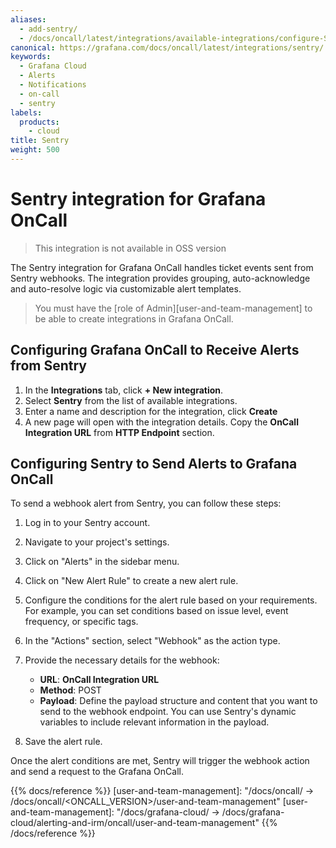 ```yaml
---
aliases:
  - add-sentry/
  - /docs/oncall/latest/integrations/available-integrations/configure-Sentry/
canonical: https://grafana.com/docs/oncall/latest/integrations/sentry/
keywords:
  - Grafana Cloud
  - Alerts
  - Notifications
  - on-call
  - sentry
labels:
  products:
    - cloud
title: Sentry
weight: 500
---
```


# Sentry integration for Grafana OnCall

> This integration is not available in OSS version

The Sentry integration for Grafana OnCall handles ticket events sent from Sentry webhooks.
The integration provides grouping, auto-acknowledge and auto-resolve logic via customizable alert templates.

> You must have the [role of Admin][user-and-team-management] to be able to create integrations in Grafana OnCall.

## Configuring Grafana OnCall to Receive Alerts from Sentry

1. In the **Integrations** tab, click **+ New integration**.
2. Select **Sentry** from the list of available integrations.
3. Enter a name and description for the integration, click **Create**
4. A new page will open with the integration details. Copy the **OnCall Integration URL** from **HTTP Endpoint** section.

## Configuring Sentry to Send Alerts to Grafana OnCall

To send a webhook alert from Sentry, you can follow these steps:

1. Log in to your Sentry account.

2. Navigate to your project's settings.

3. Click on "Alerts" in the sidebar menu.

4. Click on "New Alert Rule" to create a new alert rule.

5. Configure the conditions for the alert rule based on your requirements. For example, you can set conditions based on issue
level, event frequency, or specific tags.

6. In the "Actions" section, select "Webhook" as the action type.

7. Provide the necessary details for the webhook:

   - **URL**: **OnCall Integration URL**
   - **Method**: POST
   - **Payload**: Define the payload structure and content that you want to send to the webhook endpoint. You can use Sentry's
   dynamic variables to include relevant information in the payload.

8. Save the alert rule.

Once the alert conditions are met, Sentry will trigger the webhook action and send a request to the Grafana OnCall.

{{% docs/reference %}}
[user-and-team-management]: "/docs/oncall/ -> /docs/oncall/<ONCALL_VERSION>/user-and-team-management"
[user-and-team-management]: "/docs/grafana-cloud/ -> /docs/grafana-cloud/alerting-and-irm/oncall/user-and-team-management"
{{% /docs/reference %}}
